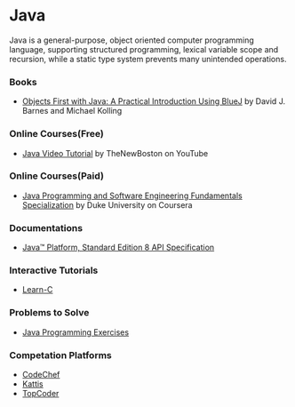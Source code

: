# Java
Java is a general-purpose, object oriented computer programming language, supporting structured programming, lexical variable scope and recursion, while a static type system prevents many unintended operations.

### Books

- [Objects First with Java: A Practical Introduction Using BlueJ](https://www.amazon.com/gp/product/0134477367/)  by David J. Barnes and Michael Kolling 

### Online Courses(Free)

- [Java Video Tutorial](https://www.youtube.com/watch?v=Hl-zzrqQoSE&list=PLFE2CE09D83EE3E28) by TheNewBoston on YouTube

### Online Courses(Paid)

- [Java Programming and Software Engineering Fundamentals Specialization](https://www.coursera.org/specializations/java-programming) by Duke University on Coursera

### Documentations

- [Java™ Platform, Standard Edition 8
API Specification](https://docs.oracle.com/javase/8/docs/api/)

### Interactive Tutorials

- [Learn-C](http://learn-c.org) 

### Problems to Solve

- [Java Programming Exercises](https://www.w3resource.com/java-tutorial/)

### Competation Platforms

- [CodeChef](https://www.codechef.com)
- [Kattis](https://open.kattis.com/)
- [TopCoder](https://www.topcoder.com/)

